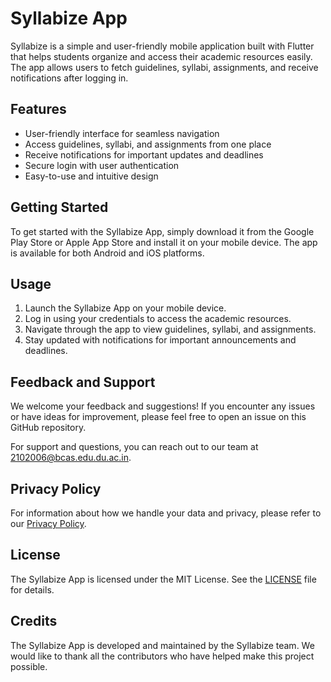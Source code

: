 # Syllabize App

Syllabize is a simple and user-friendly mobile application built with Flutter that helps students organize and access their academic resources easily. The app allows users to fetch guidelines, syllabi, assignments, and receive notifications after logging in.


## Features

- User-friendly interface for seamless navigation
- Access guidelines, syllabi, and assignments from one place
- Receive notifications for important updates and deadlines
- Secure login with user authentication
- Easy-to-use and intuitive design

## Getting Started

To get started with the Syllabize App, simply download it from the Google Play Store or Apple App Store and install it on your mobile device. The app is available for both Android and iOS platforms.


## Usage

1. Launch the Syllabize App on your mobile device.
2. Log in using your credentials to access the academic resources.
3. Navigate through the app to view guidelines, syllabi, and assignments.
4. Stay updated with notifications for important announcements and deadlines.

## Feedback and Support

We welcome your feedback and suggestions! If you encounter any issues or have ideas for improvement, please feel free to open an issue on this GitHub repository.

For support and questions, you can reach out to our team at 2102006@bcas.edu.du.ac.in.

## Privacy Policy

For information about how we handle your data and privacy, please refer to our [Privacy Policy](https://syllabizeapp.com/privacy).

## License

The Syllabize App is licensed under the MIT License. See the [LICENSE](LICENSE) file for details.

## Credits

The Syllabize App is developed and maintained by the Syllabize team. We would like to thank all the contributors who have helped make this project possible.

